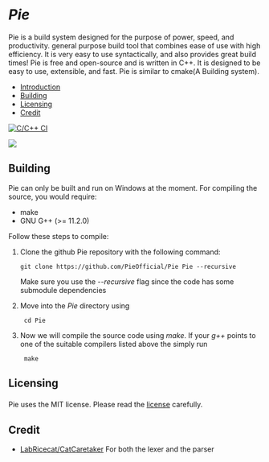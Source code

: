 # ***Pie***
Pie is a build system designed for the purpose of power, speed, and productivity. general purpose build tool that combines ease of use with high efficiency. It is very easy to use syntactically, and also provides great build times! Pie is free and open-source and is written in C++. It is designed to be easy to use, extensible, and fast. Pie is similar to cmake(A Building system).
 - [Introduction](#Pie)
- [Building](#Building)
- [Licensing](#licensing)
- [Credit](#Credit)

[![C/C++ CI](https://github.com/PieOfficial/Pie/actions/workflows/c-cpp.yml/badge.svg?branch=main&event=push)](https://github.com/PieOfficial/Pie/actions/workflows/c-cpp.yml)

<div id="badges">
 <img src="https://img.shields.io/github/license/PieOfficial/Pie"/>  
</div>

##  Building
Pie can only be built and run on Windows at the moment.
For compiling the source, you would require:
- make
- GNU G++ (>= 11.2.0)

Follow these steps to compile:
1. Clone the github Pie repository with the following command:
   ```
   git clone https://github.com/PieOfficial/Pie Pie --recursive
   ``` 
   Make sure you use the *--recursive* flag since the code has some submodule dependencies
    
2. Move into the *Pie* directory using 

        cd Pie
3. Now we will compile the source code using *make*. If your *g++* points to one of the suitable compilers listed above the simply run 
    
        make
        
        
##  Licensing </p>
Pie uses the MIT license. Please read the [license](https://github.com/PieOfficial/Pie/blob/main/LICENSE) carefully.
## Credit
- [LabRicecat/CatCaretaker](https://github.com/LabRicecat/CatCaretaker "LabRicecat/CatCaretaker") For both the lexer and the parser
